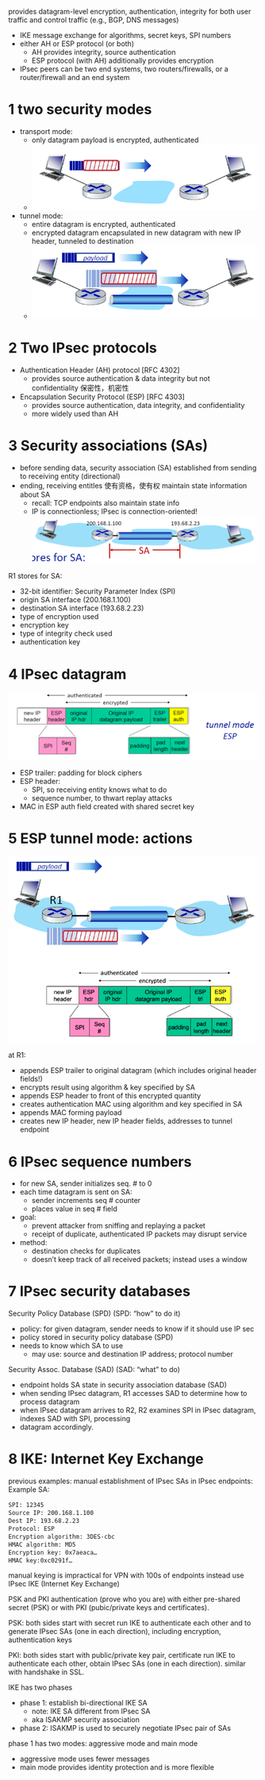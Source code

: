 
provides datagram-level encryption, authentication, integrity
for both user traffic and control traffic (e.g., BGP, DNS messages)

- IKE message exchange for algorithms, secret keys, SPI numbers
- either AH or ESP protocol (or both)
    - AH provides integrity, source authentication
    - ESP protocol (with AH) additionally provides encryption
- IPsec peers can be two end systems, two routers/firewalls, or a router/firewall and an end system

# 1 two security modes


- transport mode:
    - only datagram payload is encrypted, authenticated
    - ![](image/Pasted%20image%2020250108205342.png)
- tunnel mode:
    - entire datagram is encrypted, authenticated
    - encrypted datagram encapsulated in new datagram with new IP header, tunneled to destination
    - ![](image/Pasted%20image%2020250108205348.png)


# 2 Two IPsec protocols

- Authentication Header (AH) protocol [RFC 4302]
    - provides source authentication & data integrity but not confidentiality  保密性，机密性
- Encapsulation Security Protocol (ESP) [RFC 4303]
    - provides source authentication, data integrity, and confidentiality
    - more widely used than AH

# 3 Security associations (SAs)

- before sending data, security association (SA) established from sending to receiving entity (directional)
- ending, receiving entitles 使有资格，使有权 maintain state information about SA
    - recall: TCP endpoints also maintain state info
    - IP is connectionless; IPsec is connection-oriented!
![](image/Pasted%20image%2020250108205825.png)

R1 stores for SA:
- 32-bit identifier: Security Parameter Index (SPI)
- origin SA interface (200.168.1.100)
- destination SA interface (193.68.2.23)
- type of encryption used
- encryption key
- type of integrity check used
- authentication key


# 4 IPsec datagram

![](image/Pasted%20image%2020250108210103.png)

- ESP trailer: padding for block ciphers
- ESP header:
    - SPI, so receiving entity knows what to do
    - sequence number, to thwart replay attacks
- MAC in ESP auth field created with shared secret key


# 5 ESP tunnel mode: actions

![](image/Pasted%20image%2020250108210445.png)

at R1:
- appends ESP trailer to original datagram (which includes original header fields!)
- encrypts result using algorithm & key specified by SA
- appends ESP header to front of this encrypted quantity
- creates authentication MAC using algorithm and key specified in SA
- appends MAC forming payload
- creates new IP header, new IP header fields, addresses to tunnel endpoint


# 6 IPsec sequence numbers

- for new SA, sender initializes seq. # to 0
- each time datagram is sent on SA:
    - sender increments seq # counter
    - places value in seq # field
- goal:
    - prevent attacker from sniffing and replaying a packet
    - receipt of duplicate, authenticated IP packets may disrupt service
- method:
    - destination checks for duplicates
    - doesn’t keep track of all received packets; instead uses a window


# 7 IPsec security databases

Security Policy Database (SPD) (SPD: “how” to do it)
- policy: for given datagram, sender needs to know if it should use IP sec
- policy stored in security policy database (SPD)
- needs to know which SA to use
    - may use: source and destination IP address; protocol number


Security Assoc. Database (SAD)  (SAD: “what” to do)
- endpoint holds SA state in security association database (SAD)
- when sending IPsec datagram, R1 accesses SAD to determine how to process datagram
- when IPsec datagram arrives to R2, R2 examines SPI in IPsec datagram, indexes SAD with SPI, processing
- datagram accordingly.


# 8 IKE: Internet Key Exchange

previous examples: manual establishment of IPsec SAs in IPsec endpoints:
Example SA:
```
SPI: 12345
Source IP: 200.168.1.100
Dest IP: 193.68.2.23
Protocol: ESP
Encryption algorithm: 3DES-cbc
HMAC algorithm: MD5
Encryption key: 0x7aeaca…
HMAC key:0xc0291f…
```

manual keying is impractical for VPN with 100s of endpoints
instead use IPsec IKE (Internet Key Exchange)

PSK and PKI
authentication (prove who you are) with either
pre-shared secret (PSK) or
with PKI (pubic/private keys and certificates).

PSK: both sides start with secret
run IKE to authenticate each other and to generate IPsec SAs (one in each direction), including encryption, authentication keys

PKI: both sides start with public/private key pair, certificate
run IKE to authenticate each other, obtain IPsec SAs (one in each direction).
similar with handshake in SSL.

IKE has two phases
- phase 1: establish bi-directional IKE SA
    - note: IKE SA different from IPsec SA
    - aka ISAKMP security association
- phase 2: ISAKMP is used to securely negotiate IPsec pair of SAs

phase 1 has two modes: aggressive mode and main mode
- aggressive mode uses fewer messages
- main mode provides identity protection and is more flexible
